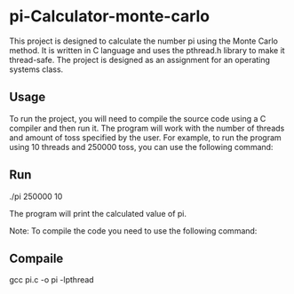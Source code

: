 # pi-Calculator-monte-carlo
This project is designed to calculate the number pi using the Monte Carlo method. It is written in C language and uses the pthread.h library to make it thread-safe. The project is designed as an assignment for an operating systems class.


## Usage
To run the project, you will need to compile the source code using a C compiler and then run it. The program will work with the number of threads and amount of toss specified by the user. For example, to run the program using 10 threads and 250000 toss, you can use the following command:
## Run
./pi 250000 10


The program will print the calculated value of pi.

Note: To compile the code you need to use the following command:

## Compaile
gcc pi.c -o pi -lpthread
